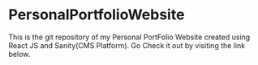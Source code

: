 # PersonalPortfolioWebsite
This is the git repository of my Personal PortFolio Website created using React JS and Sanity(CMS Platform). Go Check it out by visiting the link below.
